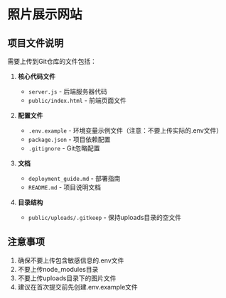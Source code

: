 # 照片展示网站

## 项目文件说明

需要上传到Git仓库的文件包括：

1. **核心代码文件**
   - `server.js` - 后端服务器代码
   - `public/index.html` - 前端页面文件

2. **配置文件**
   - `.env.example` - 环境变量示例文件（注意：不要上传实际的.env文件）
   - `package.json` - 项目依赖配置
   - `.gitignore` - Git忽略配置

3. **文档**
   - `deployment_guide.md` - 部署指南
   - `README.md` - 项目说明文档

4. **目录结构**
   - `public/uploads/.gitkeep` - 保持uploads目录的空文件

## 注意事项

1. 确保不要上传包含敏感信息的.env文件
2. 不要上传node_modules目录
3. 不要上传uploads目录下的图片文件
4. 建议在首次提交前先创建.env.example文件